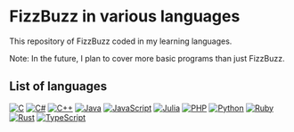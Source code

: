 # FizzBuzz in various languages
This repository of FizzBuzz coded in my learning languages.

Note: In the future, I plan to cover more basic programs than just FizzBuzz.

## List of languages
[![C](https://img.shields.io/badge/C-fff.svg?logo=c&style=for-the-badge)](/C/FizzBuzz.c)
[![C#](https://img.shields.io/badge/C%23-239120.svg?logo=c-sharp&style=for-the-badge)](/C%23/FizzBuzz.cs)
[![C++](https://img.shields.io/badge/C++-00599c.svg?logo=c%2b%2b&style=for-the-badge)](C++/FizzBuzz.cpp)
[![Java](https://img.shields.io/badge/Java-007396.svg?logo=java&style=for-the-badge)](/Java/FizzBuzz.java)
[![JavaScript](https://img.shields.io/badge/JavaScript-000.svg?logo=javascript&style=for-the-badge)](/JavaScript/FizzBuzz.js)
[![Julia](https://img.shields.io/badge/Julia-f7f7f7.svg?logo=julia&style=for-the-badge)](/Julia/FizzBuzz.jl)
[![PHP](https://img.shields.io/badge/PHP-f2f2f2.svg?logo=php&style=for-the-badge)](/PHP/FizzBuzz.php)
[![Python](https://img.shields.io/badge/Python-ffde73.svg?logo=python&style=for-the-badge)](/Python/FizzBuzz.py)
[![Ruby](https://img.shields.io/badge/Ruby-cc342d.svg?logo=ruby&style=for-the-badge)](/Ruby/FizzBuzz.rb)
[![Rust](https://img.shields.io/badge/Rust-000.svg?logo=rust&style=for-the-badge)](/Rust/FizzBuzz.rs)
[![TypeScript](https://img.shields.io/badge/TypeScript-f7f7f7.svg?logo=typescript&style=for-the-badge)](/TypeScript/FizzBuzz.ts)
